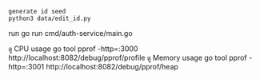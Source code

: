 ```
generate id seed
python3 data/edit_id.py

```

run
go run cmd/auth-service/main.go

ดู CPU usage
go tool pprof -http=:3000 http://localhost:8082/debug/pprof/profile
ดู Memory usage
go tool pprof -http=:3001 http://localhost:8082/debug/pprof/heap
